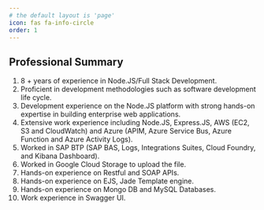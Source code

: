 ```yaml
---
# the default layout is 'page'
icon: fas fa-info-circle
order: 1
---
```


## Professional Summary 
1. 8 + years of experience in Node.JS/Full Stack Development.
2. Proficient in development methodologies such as software development life cycle.
3. Development experience on the Node.JS platform with strong hands-on expertise in building enterprise web applications.
4. Extensive work experience including Node.JS, Express.JS, AWS (EC2, S3 and CloudWatch) and Azure (APIM, Azure Service Bus, Azure Function and Azure Activity Logs).
5. Worked in SAP BTP (SAP BAS, Logs, Integrations Suites, Cloud Foundry, and Kibana Dashboard).
6. Worked in Google Cloud Storage to upload the file.
7. Hands-on experience on Restful and SOAP APIs.
8. Hands-on experience on EJS, Jade Template engine.
9. Hands-on experience on Mongo DB and MySQL Databases.
10. Work experience in Swagger UI.